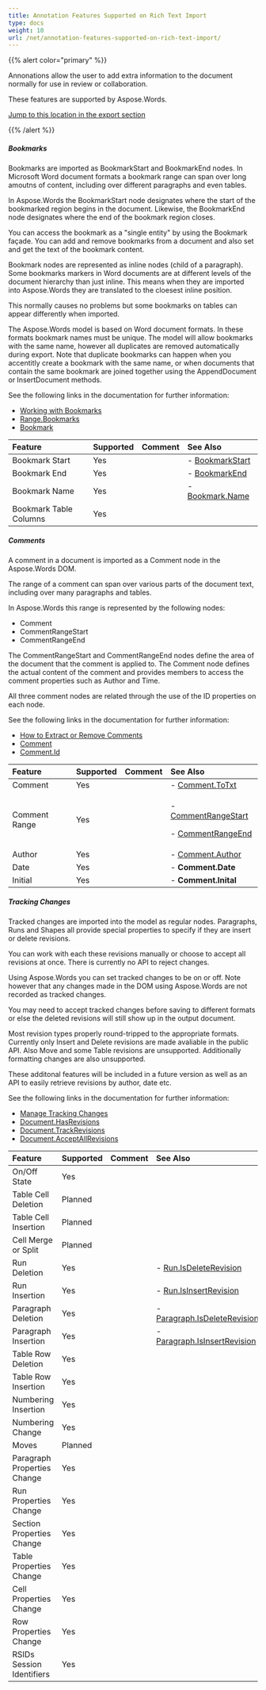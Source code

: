 ```yaml
---
title: Annotation Features Supported on Rich Text Import
type: docs
weight: 10
url: /net/annotation-features-supported-on-rich-text-import/
---
```


{{% alert color="primary" %}} 

Annonations allow the user to add extra information to the document normally for use in review or collaboration.

These features are supported by Aspose.Words.

[Jump to this location in the export section](/pages/createpage.action?spaceKey=wordsnet&title=Rtf+Export&linkCreation=true&fromPageId=2595942)

{{% /alert %}} 
##### **Bookmarks**
Bookmarks are imported as BookmarkStart and BookmarkEnd nodes. In Microsoft Word document formats a bookmark range can span over long amoutns of content, including over different paragraphs and even tables. 

In Aspose.Words the BookmarkStart node designates where the start of the bookmarked region begins in the document. Likewise, the BookmarkEnd node designates where the end of the bookmark region closes.

You can access the bookmark as a "single entity" by using the Bookmark façade. You can add and remove bookmarks from a document and also set and get the text of the bookmark content.

Bookmark nodes are represented as inline nodes (child of a paragraph). Some bookmarks markers in Word documents are at different levels of the document hierarchy than just inline. This means when they are imported into Aspose.Words they are translated to the cloesest inline position.

This normally causes no problems but some bookmarks on tables can appear differently when imported.

The Aspose.Words model is based on Word document formats. In these formats bookmark names must be unique. The model will allow bookmarks with the same name, however all duplicates are removed automatically during export. Note that duplicate bookmarks can happen when you accentitly create a bookmark with the same name, or when documents that contain the same bookmark are joined together using the AppendDocument or InsertDocument methods.

See the following links in the documentation for further information:

- [Working with Bookmarks](/words/net/working-with-bookmarks-html/)
- [Range.Bookmarks](http://www.aspose.com/documentation/.net-components/aspose.words-for-.net/aspose.words.range.bookmarks.html)
- [Bookmark](http://www.aspose.com/documentation/.net-components/aspose.words-for-.net/aspose.words.bookmark.html)

|**Feature**|**Supported**|**Comment**|**See Also**|
| :- | :- | :- | :- |
|Bookmark Start |Yes | |- [BookmarkStart](http://www.aspose.com/documentation/.net-components/aspose.words-for-.net/aspose.words.bookmarkstart.html)|
|Bookmark End |Yes | |- [BookmarkEnd](http://www.aspose.com/documentation/.net-components/aspose.words-for-.net/aspose.words.bookmarkend.html)|
|Bookmark Name |Yes | |- [Bookmark.Name](http://www.aspose.com/documentation/.net-components/aspose.words-for-.net/aspose.words.bookmark.name.html)|
|Bookmark Table Columns |Yes | | |
##### **Comments**
A comment in a document is imported as a Comment node in the Aspose.Words DOM.

The range of a comment can span over various parts of the document text, including over many paragraphs and tables.

In Aspose.Words this range is represented by the following nodes:

- Comment
- CommentRangeStart
- CommentRangeEnd

The CommentRangeStart and CommentRangeEnd nodes define the area of the document that the comment is applied to. The Comment node defines the actual content of the comment and provides members to access the comment properties such as Author and Time.

All three comment nodes are related through the use of the ID properties on each node.

See the following links in the documentation for further information:

- [How to Extract or Remove Comments](/pages/createpage.action?spaceKey=wordsnet&title=How+to+Extract+or+Remove+Comments&linkCreation=true&fromPageId=2595942)
- [Comment](http://www.aspose.com/documentation/.net-components/aspose.words-for-.net/aspose.words.comment.html)
- [Comment.Id](http://www.aspose.com/documentation/.net-components/aspose.words-for-.net/aspose.words.comment.id.html)

|**Feature**|**Supported**|**Comment**|**See Also**|
| :- | :- | :- | :- |
|Comment |Yes | |- [Comment.ToTxt](http://www.aspose.com/documentation/.net-components/aspose.words-for-.net/aspose.words.node.totxt.html)|
|Comment Range |Yes | |<p>- [CommentRangeStart](http://www.aspose.com/documentation/.net-components/aspose.words-for-.net/aspose.words.commentrangestart.html) </p><p>- [CommentRangeEnd](http://www.aspose.com/documentation/.net-components/aspose.words-for-.net/aspose.words.commentrangeend.html)</p>|
|Author |Yes | |- [Comment.Author](http://www.aspose.com/documentation/.net-components/aspose.words-for-.net/aspose.words.comment.author.html)|
|Date |Yes | |- **Comment.Date**|
|Initial |Yes | |- **Comment.Inital**|
##### **Tracking Changes**
Tracked changes are imported into the model as regular nodes. Paragraphs, Runs and Shapes all provide special properties to specify if they are insert or delete revisions.

You can work with each these revisions manually or choose to accept all revisions at once. There is currently no API to reject changes.

Using Aspose.Words you can set tracked changes to be on or off. Note however that any changes made in the DOM using Aspose.Words are not recorded as tracked changes.

You may need to accept tracked changes before saving to different formats or else the deleted revisions will still show up in the output document.

Most revision types properly round-tripped to the appropriate formats. Currently only Insert and Delete revisions are made avaliable in the public API. Also Move and some Table revisions are unsupported. Additionally formatting changes are also unsupported.

These additonal features will be included in a future version as well as an API to easily retrieve revisions by author, date etc.

See the following links in the documentation for further information:

- [Manage Tracking Changes](/pages/createpage.action?spaceKey=wordsnet&title=Manage+Tracking+Changes&linkCreation=true&fromPageId=2595942)
- [Document.HasRevisions](http://www.aspose.com/documentation/.net-components/aspose.words-for-.net/aspose.words.document.hasrevisions.html)
- [Document.TrackRevisions](http://www.aspose.com/documentation/.net-components/aspose.words-for-.net/aspose.words.document.trackrevisions.html)
- [Document.AcceptAllRevisions](http://www.aspose.com/documentation/.net-components/aspose.words-for-.net/aspose.words.document.acceptallrevisions.html)

|**Feature**|**Supported**|**Comment**|**See Also**|
| :- | :- | :- | :- |
|On/Off State |Yes | | |
|Table Cell Deletion |Planned | | |
|Table Cell Insertion |Planned | | |
|Cell Merge or Split |Planned | | |
|Run Deletion |Yes | |- [Run.IsDeleteRevision](http://www.aspose.com/documentation/.net-components/aspose.words-for-.net/aspose.words.inline.isdeleterevision.html)|
|Run Insertion |Yes | |- [Run.IsInsertRevision](http://www.aspose.com/documentation/.net-components/aspose.words-for-.net/aspose.words.inline.isinsertrevision.html)|
|Paragraph Deletion |Yes | |- [Paragraph.IsDeleteRevision](http://www.aspose.com/documentation/.net-components/aspose.words-for-.net/aspose.words.paragraph.isdeleterevision.html)|
|Paragraph Insertion |Yes | |- [Paragraph.IsInsertRevision](http://www.aspose.com/documentation/.net-components/aspose.words-for-.net/aspose.words.paragraph.isinsertrevision.html)|
|Table Row Deletion |Yes | | |
|Table Row Insertion |Yes | | |
|Numbering Insertion |Yes | | |
|Numbering Change |Yes | | |
|Moves |Planned | | |
|Paragraph Properties Change |Yes | | |
|Run Properties Change |Yes | | |
|Section Properties Change |Yes | | |
|Table Properties Change |Yes | | |
|Cell Properties Change |Yes | | |
|Row Properties Change |Yes | | |
|RSIDs Session Identifiers |Yes | | |

